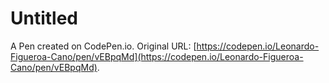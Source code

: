 # Untitled

A Pen created on CodePen.io. Original URL: [https://codepen.io/Leonardo-Figueroa-Cano/pen/vEBpqMd](https://codepen.io/Leonardo-Figueroa-Cano/pen/vEBpqMd).

